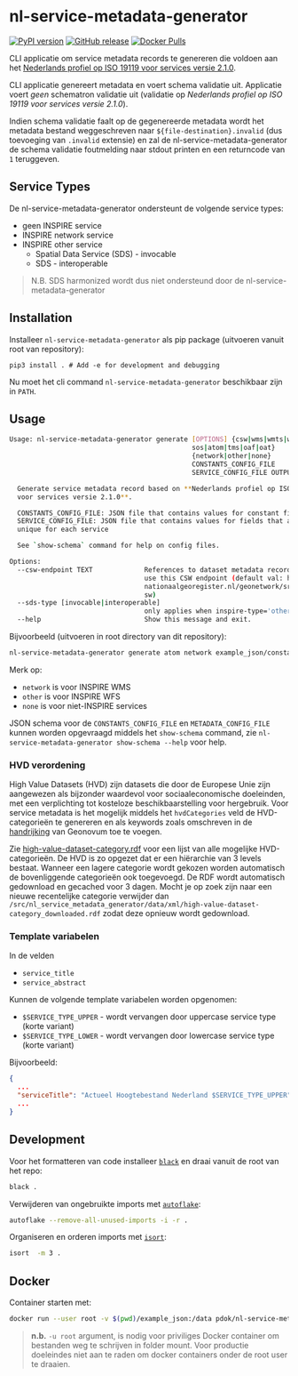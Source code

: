 # nl-service-metadata-generator

[![PyPI version](https://badge.fury.io/py/nl-service-metadata-generator.svg)](https://pypi.org/project/nl-service-metadata-generator/)
[![GitHub
release](https://img.shields.io/github/release/PDOK/nl-service-metadata-generator.svg?include_prereleases)](https://github.com/PDOK/nl-service-metadata-generator/releases)
[![Docker Pulls](https://img.shields.io/docker/pulls/pdok/nl-service-metadata-generator)](https://hub.docker.com/repository/docker/pdok/nl-service-metadata-generator)

CLI applicatie om service metadata records te genereren die voldoen aan het [Nederlands profiel op ISO 19119 voor services versie 2.1.0](https://docs.geostandaarden.nl/md/mdprofiel-iso19119/).

CLI applicatie genereert metadata en voert schema validatie uit. Applicatie voert _geen_ schematron validatie uit (validatie op _Nederlands profiel op ISO 19119 voor services versie 2.1.0_).

Indien schema validatie faalt op de gegenereerde metadata wordt het metadata bestand weggeschreven naar `${file-destination}.invalid` (dus toevoeging van `.invalid` extensie) en zal de nl-service-metadata-generator de schema validatie foutmelding naar stdout printen en een returncode van `1` teruggeven.

## Service Types

De nl-service-metadata-generator ondersteunt de volgende service types:

- geen INSPIRE service
- INSPIRE network service
- INSPIRE other service
  - Spatial Data Service (SDS) - invocable
  - SDS - interoperable

> N.B. SDS harmonized wordt dus niet ondersteund door de nl-service-metadata-generator

## Installation

Installeer `nl-service-metadata-generator` als pip package (uitvoeren vanuit root van repository):

```pip3
pip3 install . # Add -e for development and debugging
```

Nu moet het cli command `nl-service-metadata-generator` beschikbaar zijn in `PATH`.

## Usage

```bash
Usage: nl-service-metadata-generator generate [OPTIONS] {csw|wms|wmts|wfs|wcs|
                                              sos|atom|tms|oaf|oat}
                                              {network|other|none}
                                              CONSTANTS_CONFIG_FILE
                                              SERVICE_CONFIG_FILE OUTPUT_FILE

  Generate service metadata record based on **Nederlands profiel op ISO 19119
  voor services versie 2.1.0**.

  CONSTANTS_CONFIG_FILE: JSON file that contains values for constant fields
  SERVICE_CONFIG_FILE: JSON file that contains values for fields that are
  unique for each service

  See `show-schema` command for help on config files.

Options:
  --csw-endpoint TEXT             References to dataset metadata records will
                                  use this CSW endpoint (default val: https://
                                  nationaalgeoregister.nl/geonetwork/srv/dut/c
                                  sw)
  --sds-type [invocable|interoperable]
                                  only applies when inspire-type='other'
  --help                          Show this message and exit.
```

Bijvoorbeeld (uitvoeren in root directory van dit repository):

```bash
nl-service-metadata-generator generate atom network example_json/constants.json example_json/inspire.json atom.xml
```

Merk op:
- `network` is voor INSPIRE WMS
- `other` is voor INSPIRE WFS
- `none` is voor niet-INSPIRE services

JSON schema voor de `CONSTANTS_CONFIG_FILE` en `METADATA_CONFIG_FILE` kunnen worden opgevraagd middels het `show-schema` command, zie `nl-service-metadata-generator show-schema --help` voor help.

### HVD verordening
High Value Datasets (HVD) zijn datasets die door de Europese Unie zijn aangewezen als bijzonder waardevol voor sociaaleconomische doeleinden, 
met een verplichting tot kosteloze beschikbaarstelling voor hergebruik. 
Voor service metadata is het mogelijk middels het `hvdCategories` veld de HVD-categorieën te genereren en als keywords zoals omschreven in de [handrijking](https://docs.geostandaarden.nl/eu/handreiking-hvd/#409368F9) van Geonovum toe te voegen.

Zie [high-value-dataset-category.rdf](https://op.europa.eu/o/opportal-service/euvoc-download-handler?cellarURI=http%3A%2F%2Fpublications.europa.eu%2Fresource%2Fdistribution%2Fhigh-value-dataset-category%2F20241002-0%2Frdf%2Fskos_core%2Fhigh-value-dataset-category.rdf&fileName=high-value-dataset-category.rdf) voor een lijst van alle mogelijke HVD-categorieën.
De HVD is zo opgezet dat er een hiërarchie van 3 levels bestaat.
Wanneer een lagere categorie wordt gekozen worden automatisch de bovenliggende categorieën ook toegevoegd.
De RDF wordt automatisch gedownload en gecached voor 3 dagen.
Mocht je op zoek zijn naar een nieuwe recentelijke categorie verwijder dan `/src/nl_service_metadata_generator/data/xml/high-value-dataset-category_downloaded.rdf` zodat deze opnieuw wordt gedownload.
 
### Template variabelen

In de velden

- `service_title`
- `service_abstract`

Kunnen de volgende template variabelen worden opgenomen:

- `$SERVICE_TYPE_UPPER` - wordt vervangen door uppercase service type (korte variant)
- `$SERVICE_TYPE_LOWER` - wordt vervangen door lowercase service type (korte variant)

Bijvoorbeeld:

```json
{
  ...
  "serviceTitle": "Actueel Hoogtebestand Nederland $SERVICE_TYPE_UPPER"
  ...
}
```

## Development

Voor het formatteren van code installeer [`black`](https://pypi.org/project/black/) en draai vanuit de root van het repo:

```sh
black .
```

Verwijderen van ongebruikte imports met [`autoflake`](https://pypi.org/project/autoflake/):

```sh
autoflake --remove-all-unused-imports -i -r .
```

Organiseren en orderen imports met [`isort`](https://pypi.org/project/isort/):

```sh
isort  -m 3 .
```

## Docker

Container starten met: 

```sh
docker run --user root -v $(pwd)/example_json:/data pdok/nl-service-metadata-generator generate atom network /data/constants.json /data/inspire.json /data/atom.xml
```

> **n.b.** `-u root` argument, is nodig voor priviliges Docker container om bestanden weg te schrijven in folder mount. Voor productie doeleindes niet aan te raden om docker containers onder de root user te draaien. 

